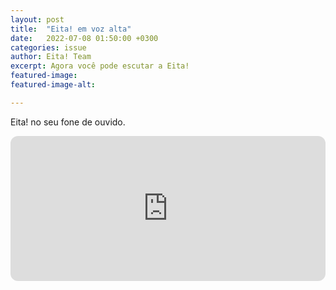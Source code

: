 ```yaml
---
layout: post
title:  "Eita! em voz alta"
date:   2022-07-08 01:50:00 +0300
categories: issue
author: Eita! Team
excerpt: Agora você pode escutar a Eita!
featured-image: 
featured-image-alt: 

---
```


Eita! no seu fone de ouvido.

<iframe style="border-radius:12px" src="https://open.spotify.com/embed/show/2rt7vtL1zF9blbuLWEw0uu?utm_source=generator" width="100%" height="232" frameBorder="0" allowfullscreen="" allow="autoplay; clipboard-write; encrypted-media; fullscreen; picture-in-picture"></iframe>